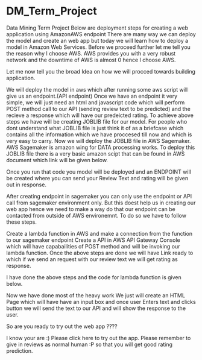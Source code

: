 # DM_Term_Project
Data Mining Term Project
Below are deployment steps for creating a web application using AmazonAWS endpoint
There are many way we can deploy the model and create an web app but today we will learn how to deploy a model in Amazon Web Services.
Before we proceed further let me tell you the reason why I choose AWS. AWS provides you with a very robust network and the downtime of AWS is almost 0 hence I choose AWS.

Let me now tell you the broad Idea on how we will procced towards building application.

We will deploy the model in aws which after running some aws script will give us an endpoint.(API endpoint)
Once we have an endpoint it very simple, we will just need an html and javascript code which will perform POST method call to our API (sending review text to be predicted) and the recieve a response which will have our predeicted rating.
To achieve above steps we have will be creating JOBLIB file for our model. For people who dont understand what JOBLIB file is just think it of as a briefcase which contains all the information which we have proccesed till now and which is very easy to carry. Now we will deploy the JOBLIB file in AWS Sagemaker. AWS Sagemaker is amazon wing for DATA processing works. To deploy this JOBLIB file there is a very basic amazon scipt that can be found in AWS document which link will be given below.

Once you run that code you model will be deployed and an ENDPOINT will be created where you can send your Review Text and rating will be given out in response.

After creating endpoint in sagemaker you can only use the endpoint or API call from sagemaker environment only. But this doest help us in creating our web app hence we need to make a way do that our endpoint can be contacted from outside of AWS environemnt. To do so we have to follow these steps.

Create a lambda function in AWS and make a connection from the function to our sagemaker endpoint
Create a API in AWS API Gateway Console which will have capabailities of POST method and will be invoking our lambda function.
Once the above steps are done we will have Link ready to which if we send an request with our review text we will get rating as response.

I have done the above steps and the code for lambda function is given below.

Now we have done most of the heavy work We just will create an HTML Page which will have have an input box and once user Enters text and clicks button we will send the text to our API and will show the response to the user.






So are you ready to try out the web app ????

I know your are :) Please click here to try out the app. Please remember to give in reviews as normal human :P so that you will get good rating prediction.
